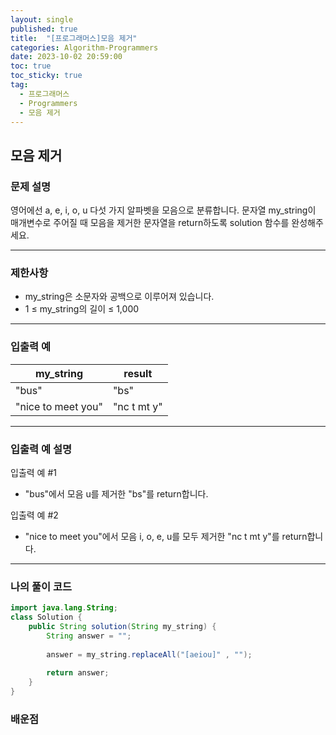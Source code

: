 ```yaml
---
layout: single
published: true
title:  "[프로그래머스]모음 제거"
categories: Algorithm-Programmers
date: 2023-10-02 20:59:00
toc: true
toc_sticky: true
tag:   
  - 프로그래머스
  - Programmers
  - 모음 제거
---
```


## 모음 제거

### 문제 설명

영어에선 a, e, i, o, u 다섯 가지 알파벳을 모음으로 분류합니다. 문자열 my_string이 매개변수로 주어질 때 모음을 제거한 문자열을 return하도록 solution 함수를 완성해주세요.

----------------

### 제한사항

* my_string은 소문자와 공백으로 이루어져 있습니다.
* 1 ≤ my_string의 길이 ≤ 1,000



----------------

### 입출력 예

|my_string|	result|
|---|---|
|"bus"|	"bs"|
|"nice to meet you"|	"nc t mt y"|

----------------

### 입출력 예 설명

입출력 예 #1  

* "bus"에서 모음 u를 제거한 "bs"를 return합니다.
  

입출력 예 #2  

* "nice to meet you"에서 모음 i, o, e, u를 모두 제거한 "nc t mt y"를 return합니다.



----------------

### 나의 풀이 코드

```java
import java.lang.String;
class Solution {
    public String solution(String my_string) {
        String answer = "";
        
        answer = my_string.replaceAll("[aeiou]" , "");
        
        return answer;
    }
}
```

### 배운점

```java
```
